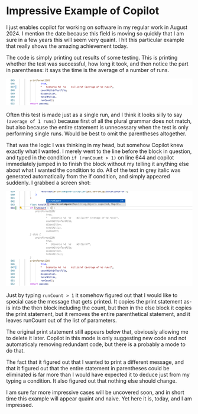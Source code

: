 # Impressive Example of Copilot

I just enables copilot for working on software in my regular work in August 2024.  I mention the date because this field is moving so quickly that I am sure in a few years this will seem very quaint.  I hit this particular example that really shows the amazing achievement today.

The code is simply printing out results of some testing.  This is printing whether the test was successful, how long it took, and then notice the part in parentheses: it says the time is the average of a number of runs. 

![original code](Impressive-copilot-img1.png)

 Often this test is made just as a single run, and I think it looks silly to say `(average of 1 runs)` because first of all the plural grammar does not match, but also because the entire statement is unnecessary when the test is only performing single runs.  Would be best to omit the parentheses altogether.

 That was the logic I was thinking in my head, but somehow Copilot knew exactly what I wanted.  I merely went to the line before the block in question, and typed in the condition `if (runCount > 1)` on line 644 and copilot immediately jumped in to finish the block without my telling it anything else about what I wanted the condition to do.  All of the text in grey italic was generated automatically from the if condition, and simply appeared suddenly.   I grabbed a screen shot:
 
![original code](Impressive-copilot-img2.png)

Just by typing `runCount > 1` it somehow figured out that I would like to special case the message that gets printed.   It copies the print statement as-is into the then block including the count, but then in the else block it copies the print statement, but it removes the entire parenthetical statement, and it leaves runCount out of the list of parameters.

The original print statement still appears below that, obviously allowing me to delete it later.  Copilot in this mode is only suggesting new code and not automaticaly removing redundant code, but there is a probably a mode to do that.

The fact that it figured out that I wanted to print a different message, and that it figured out that the entire statement in parentheses could be eliminated is far more than I would have expected it to deduce just from my typing a condition.  It also figured out that nothing else should change.

I am sure far more impressive cases will be uncovered soon, and in short time this example will appear quaint and naive.  Yet here it is, today, and I am impressed.

